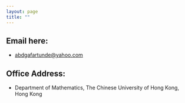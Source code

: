 ```yaml
---
layout: page
title: ""
---
```

## Email here: 
- abdgafartunde@yahoo.com

## Office Address:
- Department of Mathematics, 
The Chinese University of Hong Kong, 
Hong Kong
